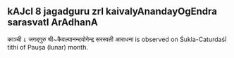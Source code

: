 ## kAJcI 8 jagadguru zrI kaivalyAnandayOgEndra sarasvatI ArAdhanA

काञ्ची ८ जगद्गुरु श्री~कैवल्यानन्दयोगेन्द्र सरस्वती आराधना is observed on Śukla-Caturdaśī tithi of Pauṣa (lunar) month.



